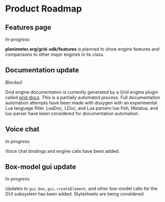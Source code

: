 # Product Roadmap

## Features page
*In-progress*

**planimeter.org/grid-sdk/features** is planned to show engine features and
comparisons to other major engines in its class.

## Documentation update
*Blocked*

Grid engine documentation is currently generated by a Grid engine plugin called
[grid-docs][1]. This is a partially automated process. Full documentation
automation attempts have been made with doxygen with an experimental Lua
language filter. LuaDoc, LDoc, and Lua parsers lua-fish, Metalua, and lua-parser
have been considered for documentation automation.

## Voice chat
*In-progress*

Voice chat bindings and engine calls have been added.

## Box-model gui update
*In-progress*

Updates to `gui.box`, `gui.createElement`, and other box-model calls for the GUI
subsystem has been added. Stylesheets are being considered.

<!-- References -->
[1]: https://github.com/Planimeter/grid-docs "GitHub - Planimeter/grid-docs:
Grid addon for generating API documentation"
